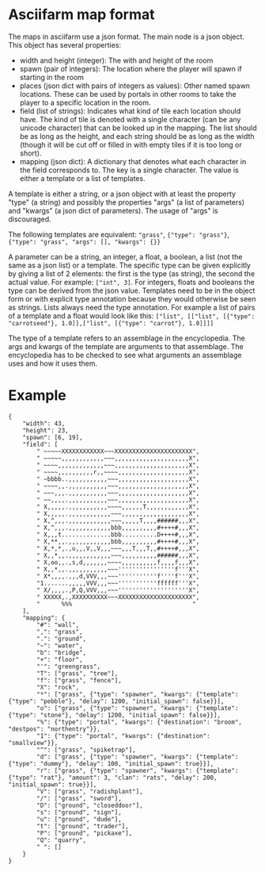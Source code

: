 
# Asciifarm map format

The maps in asciifarm use a json format.
The main node is a json object.
This object has several properties:

- width and height (integer): The with and height of the room
- spawn (pair of integers): The location where the player will spawn if starting in the room
- places (json dict with pairs of integers as values): Other named spawn locations. These can be used by portals in other rooms to take the player to a specific location in the room.
- field (list of strings): Indicates what kind of tile each location should have. The kind of tile is denoted with a single character (can be any unicode character) that can be looked up in the mapping. The list should be as long as the height, and each string should be as long as the width (though it will be cut off or filled in with empty tiles if it is too long or short).
- mapping (json dict): A dictionary that denotes what each character in the field corresponds to. The key is a single character. The value is either a template or a list of templates.

A template is either a string, or a json object with at least the property "type" (a string) and possibly the properties "args" (a list of parameters) and "kwargs" (a json dict of parameters). The usage of "args" is discouraged.

The following templates are equivalent: `"grass"`, `{"type": "grass"}`, `{"type": "grass", "args": [], "kwargs": {}}`

A parameter can be a string, an integer, a float, a boolean, a list (not the same as a json list) or a template.
The specific type can be given explicitly by giving a list of 2 elements: the first is the type (as string), the second the actual value.
For example: `["int", 3]`.
For integers, floats and booleans the type can be derived from the json value.
Templates need to be in the object form or with explicit type annotation because they would otherwise be seen as strings.
Lists always need the type annotation.
For example a list of pairs of a template and a float would look like this: `["list", [["list", [{"type": "carrotseed"}, 1.0]],["list", [{"type": "carrot"}, 1.0]]]]`

The type of a template refers to an assemblage in the encyclopedia.
The args and kwargs of the template are arguments to that assemblage.
The encyclopedia has to be checked to see what arguments an assemblage uses and how it uses them.


# Example


	{
		"width": 43,
		"height": 23,
		"spawn": [6, 19],
		"field": [
			" ~~~~~XXXXXXXXXXXX~~~XXXXXXXXXXXXXXXXXXXXXX",
			" ~~~~~,,,,,,,,,,,,~~~,,,,,,,,,,,,,,,,,,,,,X",
			" ~~~~,,,,,,,,,,,,,~~~,,,,,,,,,,,,,,,,,,,,,X",
			" ~~~~,,,,,,,,,,r,,~~~~,,,,,,,,,,,,,,,,,,,,X",
			" ~bbbb..,,,,,,,,,,,~~~,,,,,,,,,,,,,,,,,,,,X",
			" ~~~~,,.,,,,,,,,,,,~~~,,,,,,,,,,,,,,,,,,,,X",
			" ~~~,,,.,,,,,,,,,,,~~~,,,,,,,,,,,,,,,,,,,,X",
			" ~~,,,,.,,,,,,,,,,,~~~,,,,,,,,,,,,,,,,,,,,X",
			" X,,,,,.,,,,,,,,,,,~~~~,,,,,,T,,,,,,,,,,,,X",
			" X,,,,,.,,,,,,,,,,,,~~~,,,,,,,,,,,,,,,,,,,X",
			" X,^,,,.,,,,,,,,,,,,~~~,,,,,T,,,,######,,,X",
			" X,^,,,.,,,,,,,,,,,,bbb,,,,,,,,,,#++++#,,,X",
			" X,,,t..............bbb..........D++++#,,,X",
			" X,**,,.,,,,,,,,,,,,bbb,,,,,,,,,,#++++#,,,X",
			" X,*,*,.,u,,,V,,V,,,~~~,,,T,,,T,,#++++#,,,X",
			" X,,*,,.,,,,,,,,,,,,~~~,,,,,,,,,,######,,,X",
			" X,oo,,.,s,d,,,,,,,~~~~,,,,,,,,,,f,,,,f,,,X",
			" X,,*,,.,,,,,,,,,,,~~~''''''''''''''''f'''X",
			" X*,,,,.,,,d,VVV,,,~~~'''''''''''f''''f'''X",
			"1.......,,,,,VVV,,,~~~'''''''''''ffffff'''X",
			" X/,,,,.,P,Q,VVV,,,~~~''''''''''''''''''''X",
			" XXXXX,.,XXXXXXXXXX~~~XXXXXXXXXXXXXXXXXXXXX",
			"      %%%                                  "
		],
		"mapping": {
			"#": "wall",
			",": "grass",
			".": "ground",
			"~": "water",
			"b": "bridge",
			"+": "floor",
			"'": "greengrass",
			"T": ["grass", "tree"],
			"f": ["grass", "fence"],
			"X": "rock",
			"*": ["grass", {"type": "spawner", "kwargs": {"template": {"type": "pebble"}, "delay": 1200, "initial_spawn": false}}],
			"o": ["grass", {"type": "spawner", "kwargs": {"template": {"type": "stone"}, "delay": 1200, "initial_spawn": false}}],
			"%": {"type": "portal", "kwargs": {"destination": "broom", "destpos": "northentry"}},
			"1": {"type": "portal", "kwargs": {"destination": "smallview"}},
			"^": ["grass", "spiketrap"],
			"d": ["grass", {"type": "spawner", "kwargs": {"template": {"type": "dummy"}, "delay": 100, "initial_spawn": true}}],
			"r": ["grass", {"type": "spawner", "kwargs": {"template": {"type": "rat"}, "amount": 3, "clan": "rats", "delay": 200, "initial_spawn": true}}],
			"V": ["grass", "radishplant"],
			"/": ["grass", "sword"],
			"D": ["ground", "closeddoor"],
			"s": ["ground", "sign"],
			"u": ["ground", "dude"],
			"t": ["ground", "trader"],
			"P": ["ground", "pickaxe"],
			"Q": "quarry",
			" ": []
		}
	}
